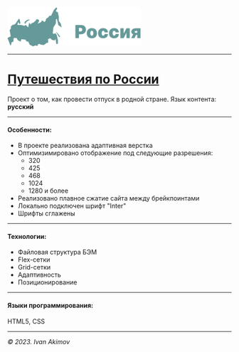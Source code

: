 <img src="./images/readme-header.svg" width="300">

________
# [Путешествия по России](https://dartvayder582.github.io/russian-travel/)
Проект о том, как провести отпуск в родной стране.
Язык контента: **русский**
________
#### Особенности:
* В проекте реализована адаптивная верстка
* Оптимизимировано отображение под следующие разрешения:
  + 320
  + 425
  + 468
  + 1024
  + 1280 и более
* Реализовано плавное сжатие сайта между брейкпоинтами
* Локально подключен шрифт "Inter"
* Шрифты сглажены
________
#### Технологии:
* Файловая структура БЭМ
* Flex-сетки
* Grid-сетки
* Адаптивность
* Позиционирование
________
#### Языки программирования:
HTML5, CSS
***
*© 2023. Ivan Akimov*
